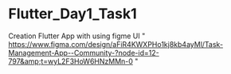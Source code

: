 # Flutter_Day1_Task1
Creation Flutter App with using figme UI " https://www.figma.com/design/aFiR4KWXPHo1kj8kb4ayMl/Task-Management-App--Community-?node-id=12-797&amp;t=wyL2F3HoW6HNzMMn-0 "
